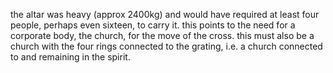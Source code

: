 the altar was heavy (approx 2400kg) and would have required at least four people, perhaps even sixteen, to
carry it. this points to the need for a corporate body, the church, for the move
of the cross. this must also be a church with the four rings connected to the
grating, i.e. a church connected to and remaining in the spirit.
